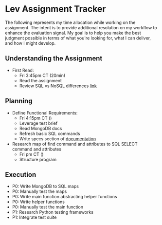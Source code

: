 # Lev Assignment Tracker
The following represents my time allocation while working on the assignment. The intent is to provide additional resolution on my workflow to enhance the evaluation signal. My goal is to help you make the best judgment possible in terms of what you're looking for, what I can deliver, and how I might develop.

## Understanding the Assignment
- First Read:
  - Fri 3:45pm CT (20min)
  - Read the assignment
  - Review SQL vs NoSQL differences [link](https://www.youtube.com/watch?v=ZS_kXvOeQ5Y)

## Planning
- Define Functional Requirements:
  - Fri 4:15pm CT ()
  - Leverage test brief
  - Read MongoDB docs
  - Refresh basic SQL commands
  - Write specs section of [documentation](./documentation.md)
- Research map of find command and attributes to SQL SELECT command and attributes
  - Fri pm CT ()
  - Structure program

## Execution
- P0: Write MongoDB to SQL maps
- P0: Manually test the maps
- P0: Write main function abstracting helper functions
- P0: Write helper functions
- P0: Manually test the main function
- P1: Research Python testing frameworks
- P1: Integrate test suite
